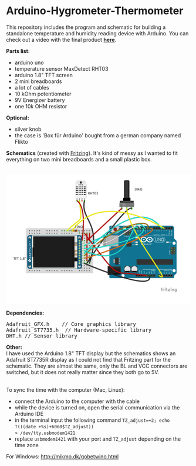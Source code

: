 # Arduino-Hygrometer-Thermometer

This repository includes the program and schematic for building a standalone temperature and humidity reading device with Arduino. You can check out a video with the final product <strong>[here](https://www.youtube.com/watch?v=i7G4gAmwFMo)</strong>.

<strong>Parts list:</strong>

- arduino uno
- temperature sensor MaxDetect RHT03
- arduino 1.8" TFT screen
- 2 mini breadboards
- a lot of cables
- 10 kOhm potentiometer
- 9V Energizer battery
- one 10k OHM resistor

<strong>Optional:</strong>

- silver knob
- the case is 'Box für Arduino' bought from a german company named Flikto

<strong>Schematics</strong> (created with [Fritzing](http://fritzing.org/home/)). It's kind of messy as I wanted to fit everything on two mini breadboards and a small plastic box.<br /><br />

<img src=https://github.com/skamsie/Arduino-Hygrometer-Thermometer/blob/master/schema_big_compressed.png></img>

<strong>Dependencies:</strong>

<pre>Adafruit_GFX.h    // Core graphics library
Adafruit_ST7735.h  // Hardware-specific library
DHT.h // Sensor library</pre>

<strong>Other:</strong>
<br />
I have used the Arduino 1.8" TFT display but the schematics shows an Adafruit ST7735R display as I could not find that Fritzing part for the schematic. They are almost the same, only the BL and VCC connectors are switched, but it does not really matter since they both go to 5V.

<br />
To sync the time with the computer (Mac, Linux):

- connect the Arduino to the computer with the cable
- while the device is turned on, open the serial communication via the Arduino IDE
- in the terminal input the following command <code>TZ_adjust=+2;  echo T$(($(date +%s)+60*60*$TZ_adjust)) > /dev/tty.usbmodem1421</code> 
- replace <code>usbmodem1421</code> with your port and <code>TZ_adjust</code> depending on the time zone

For Windows: http://mikmo.dk/gobetwino.html
